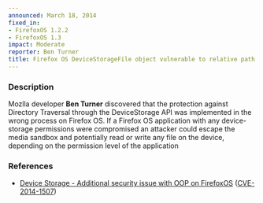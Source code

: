 ```yaml
---
announced: March 18, 2014
fixed_in:
- FirefoxOS 1.2.2
- FirefoxOS 1.3
impact: Moderate
reporter: Ben Turner
title: Firefox OS DeviceStorageFile object vulnerable to relative path escape
---
```


<h3>Description</h3>

<p>Mozlla developer <strong>Ben Turner</strong> discovered that the protection
against Directory Traversal through the DeviceStorage API was implemented in the
wrong process on Firefox OS. If a Firefox OS application with any device-storage
permissions were compromised an attacker could escape the media sandbox and
potentially read or write any file on the device, depending on the permission
level of the application</p>

<h3>References</h3>

<ul>
  <li><a href="https://bugzilla.mozilla.org/show_bug.cgi?id=940684">
       Device Storage - Additional security issue with OOP on FirefoxOS</a> (<a href="http://cve.mitre.org/cgi-bin/cvename.cgi?name=CVE-2014-1507" class="ex-ref">CVE-2014-1507</a>)</li>
</ul>



